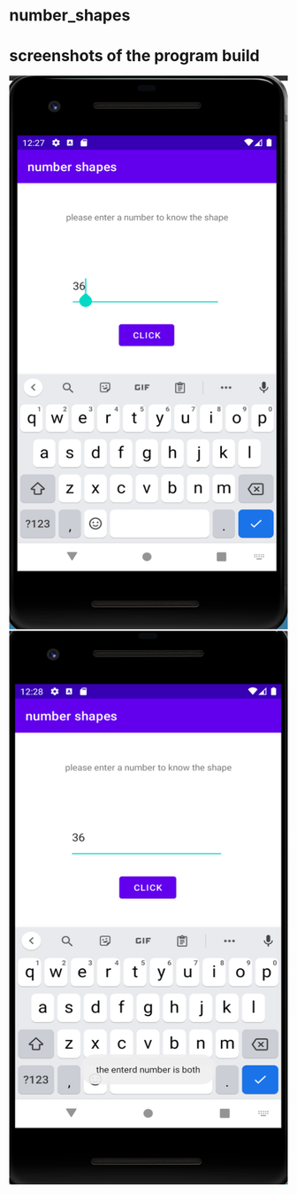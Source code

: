 # number_shapes
# screenshots of the program build
<img src="https://github.com/anudeep-17/number_shapes/blob/main/2021-09-29%20(3).png" width="1000 " height="1000">
<img src="https://github.com/anudeep-17/number_shapes/blob/main/2021-09-29%20(4).png" width="1000 " height="1000">
